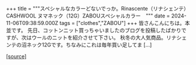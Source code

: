 +++
title = """スペシャルなカラーどないでっか。Rinascente（リナシェンテ） CASHWOOL ヌマネック（12G）ZABOUスペシャルカラー　"""
date = 2024-11-06T09:38:59.000Z
tags = ["clothes","ZABOU"]
+++
皆さんこんにちは。本並です。 先日、コットンニット買っちゃいましたのブログを投稿したばかりですが、次はウールのニットを紹介させて下さい。 秋冬の大人気商品。リナシェンテの沼ネック12Gです。ちなみにこれは毎年買い足してま \[…\]

[[source]](https://zabou.org/2024/11/06/310816/)
